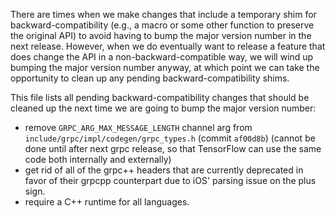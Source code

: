 There are times when we make changes that include a temporary shim for
backward-compatibility (e.g., a macro or some other function to preserve
the original API) to avoid having to bump the major version number in
the next release.  However, when we do eventually want to release a
feature that does change the API in a non-backward-compatible way, we
will wind up bumping the major version number anyway, at which point we
can take the opportunity to clean up any pending backward-compatibility
shims.

This file lists all pending backward-compatibility changes that should
be cleaned up the next time we are going to bump the major version
number:

- remove `GRPC_ARG_MAX_MESSAGE_LENGTH` channel arg from
  `include/grpc/impl/codegen/grpc_types.h` (commit `af00d8b`)
  (cannot be done until after next grpc release, so that TensorFlow can
  use the same code both internally and externally)
- get rid of all of the grpc++ headers that are currently deprecated
  in favor of their grpcpp counterpart due to iOS' parsing issue on the
  plus sign.
- require a C++ runtime for all languages.
